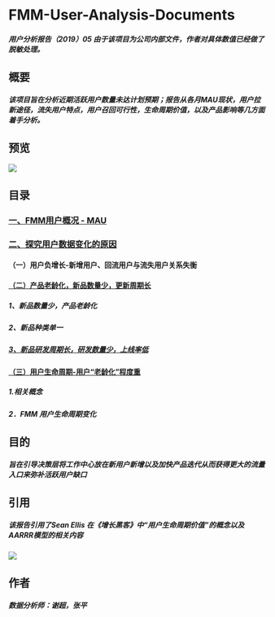 # FMM-User-Analysis-Documents
##### 用户分析报告（2019）05 **由于该项目为公司内部文件，作者对具体数值已经做了脱敏处理。**
## 概要
##### 该项目旨在分析近期活跃用户数量未达计划预期；报告从各月MAU现状，用户拉新途径，流失用户特点，用户召回可行性，生命周期价值，以及产品影响等几方面着手分析。
## 预览
![](https://github.com/Tingjbhappy/FMM-User-Analysis-Report/blob/master/user_report/Population_0.jpg)
## 目录
### [一、FMM用户概况 - MAU](https://github.com/Tingjbhappy/FMM-User-Analysis-Report/blob/master/user_report/Mau_2.jpg)
### [二、探究用户数据变化的原因](https://github.com/Tingjbhappy/FMM-User-Analysis-Report/blob/master/user_report/user_3.jpg)
#### （一）用户负增长-新增用户、回流用户与流失用户关系失衡
#### [（二）产品老龄化，新品数量少，更新周期长 ](https://github.com/Tingjbhappy/FMM-User-Analysis-Report/blob/master/user_report/user_4.jpg)
##### 1、新品数量少，产品老龄化
##### 2、新品种类单一
##### [3、新品研发周期长，研发数量少，上线率低](https://github.com/Tingjbhappy/FMM-User-Analysis-Report/blob/master/user_report/Product_6.jpg)
#### [（三）用户生命周期-用户“老龄化”程度重](https://github.com/Tingjbhappy/FMM-User-Analysis-Report/blob/master/user_report/Lifecycle_5.jpg)
##### 1.相关概念
##### 2．FMM 用户生命周期变化
## 目的
##### 旨在引导决策层将工作中心放在新用户新增以及加快产品迭代从而获得更大的流量入口来弥补活跃用户缺口
## 引用
##### 该报告引用了Sean Ellis 在《增长黑客》中“用户生命周期价值”的概念以及AARRR模型的相关内容
![](https://github.com/Tingjbhappy/FMM-User-Analysis-Report/blob/master/user_report/Lifecycle_5.jpg)
## 作者
##### 数据分析师：谢超，张平
